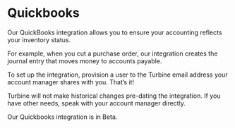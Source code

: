 # Quickbooks
Our QuickBooks integration allows you to ensure your accounting reflects your inventory status.

For example, when you cut a purchase order, our integration creates the journal entry that moves money to accounts payable.  

To set up the integration, provision a user to the Turbine email address your account manager shares with you. That’s it!

Turbine will not make historical changes pre-dating the integration. If you have other needs, speak with your account manager directly.

Our Quickbooks integration is in Beta.
